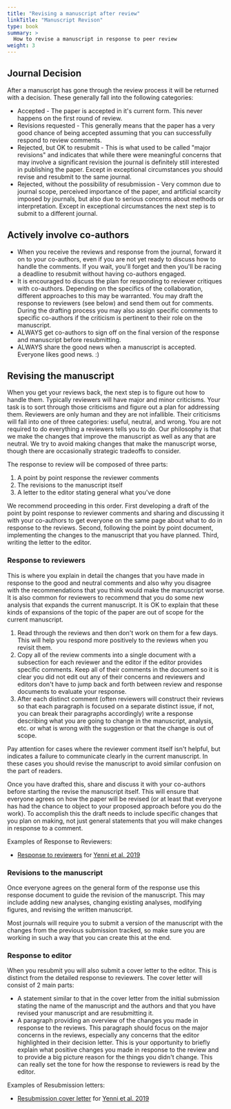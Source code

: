 ```yaml
---
title: "Revising a manuscript after review"
linkTitle: "Manuscript Revison"
type: book
summary: >
  How to revise a manuscript in response to peer review
weight: 3
---
```


## Journal Decision

After a manuscript has gone through the review process it will be returned with a decision. These generally fall into the following categories:

* Accepted - The paper is accepted in it's current form. This never happens on the first round of review.
* Revisions requested - This generally means that the paper has a very good chance of being accepted assuming that you can successfully respond to review comments.
* Rejected, but OK to resubmit - This is what used to be called "major revisions" and indicates that while there were meaningful concerns that may involve a significant revision the journal is definitely still interested in publishing the paper. Except in exceptional circumstances you should revise and resubmit to the same journal.
* Rejected, without the possibility of resubmission - Very common due to journal scope, perceived importance of the paper, and artificial scarcity imposed by journals, but also due to serious concerns about methods or interpretation. Except in exceptional circumstances the next step is to submit to a different journal.

## Actively involve co-authors

* When you receive the reviews and response from the journal, forward it on to your co-authors, even if you are not yet ready to discuss how to handle the comments. If you wait, you'll forget and then you'll be racing a deadline to resubmit without having co-authors engaged.
* It is encouraged to discuss the plan for responding to reviewer critiques with co-authors. Depending on the specifics of the collaboration, different approaches to this may be warranted. You may draft the response to reviewers (see below) and send them out for comments. During the drafting process you may also assign specific comments to specific co-authors if the criticism is pertinent to their role on the manuscript. 
* ALWAYS get co-authors to sign off on the final version of the response and manuscript before resubmitting. 
* ALWAYS share the good news when a manuscript is accepted. Everyone likes good news. :)

## Revising the manuscript

When you get your reviews back, the next step is to figure out how to handle them. Typically reviewers will have major and minor criticisms. Your task is to sort through those criticisms and figure out a plan for addressing them. Reviewers are only human and they are not infallible. Their criticisms will fall into one of three categories: useful, neutral, and wrong. You are not required to do everything a reviewers tells you to do. Our philosophy is that we make the changes that improve the manuscript as well as any that are neutral. We try to avoid making changes that make the manuscript worse, though there are occasionally strategic tradeoffs to consider.

The response to review will be composed of three parts:

1. A point by point response the reviewer comments
2. The revisions to the manuscript itself
3. A letter to the editor stating general what you've done

We recommend proceeding in this order. First developing a draft of the point by point response to reviewer comments and sharing and discussing it with your co-authors to get everyone on the same page about what to do in response to the reviews. Second, following the point by point document, implementing the changes to the manuscript that you have planned. Third, writing the letter to the editor.

### Response to reviewers

This is where you explain in detail the changes that you have made in response to the good and neutral comments and also why you disagree with the recommendations that you think would make the manuscript worse. It is also common for reviewers to recommend that you do some new analysis that expands the current manuscript. It is OK to explain that these kinds of expansions of the topic of the paper are out of scope for the current manuscript.

1. Read through the reviews and then don't work on them for a few days. This will help you respond more positively to the reviews when you revisit them.
2. Copy all of the review comments into a single document with a subsection for each reviewer and the editor if the editor provides specific comments. Keep all of their comments in the document so it is clear you did not edit out any of their concerns and reviewers and editors don't have to jump back and forth between review and response documents to evaluate your response.
3. After each distinct comment (often reviewers will construct their reviews so that each paragraph is focused on a separate distinct issue, if not, you can break their paragraphs accordingly) write a response describing what you are going to change in the manuscript, analysis, etc. or what is wrong with the suggestion or that the change is out of scope.

Pay attention for cases where the reviewer comment itself isn't helpful, but indicates a failure to communicate clearly in the current manuscript. In these cases you should revise the manuscript to avoid similar confusion on the part of readers.

Once you have drafted this, share and discuss it with your co-authors before starting the revise the manuscript itself. This will ensure that everyone agrees on how the paper will be revised (or at least that everyone has had the chance to object to your proposed approach before you do the work). To accomplish this the draft needs to include specific changes that you plan on making, not just general statements that you will make changes in response to a comment. 

Examples of Response to Reviewers:

- [Response to reviewers](../point-by-point-response.pdf) for [Yenni et al. 2019](https://doi.org/10.1371/journal.pbio.3000125)

### Revisions to the manuscript

Once everyone agrees on the general form of the response use this response document to guide the revision of the manuscript. This may include adding new analyses, changing existing analyses, modifying figures, and revising the written manuscript.

Most journals will require you to submit a version of the manuscript with the changes from the previous submission tracked, so make sure you are working in such a way that you can create this at the end.

### Response to editor

When you resubmit you will also submit a cover letter to the editor. This is distinct from the detailed response to reviewers. The cover letter will consist of 2 main parts:

* A statement similar to that in the cover letter from the initial submission stating the name of the manuscript and the authors and that you have revised your manuscript and are resubmitting it.
* A paragraph providing an overview of the changes you made in response to the reviews. This paragraph should focus on the major concerns in the reviews, especially any concerns that the editor highlighted in their decision letter. This is your opportunity to briefly explain what positive changes you made in response to the review and to provide a big picture reason for the things you didn't change. This can really set the tone for how the response to reviewers is read by the editor.

Examples of Resubmission letters:

- [Resubmission cover letter](../cover-letter-revision.pdf) for [Yenni et al. 2019](https://doi.org/10.1371/journal.pbio.3000125)
